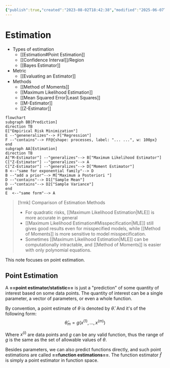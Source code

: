 ```yaml
---
{"publish":true,"created":"2023-08-02T18:42:38","modified":"2025-06-07T23:11:33","cssclasses":"","type":"note","sup":["[[Machine Learning]]","[[Statistics]]"],"state":"done"}
---
```



# Estimation

- Types of estimation
    - [[Estimation#Point Estimation]]
    - [[Confidence Interval]]/Region
    - [[Bayes Estimator]]
- Metric
    - [[Evaluating an Estimator]]
- Methods
    - [[Method of Moments]]
    - [[Maximum Likelihood Estimation]]
    - [[Mean Squared Error\|Least Squares]]
    - [[M-Estimator]]
    - [[Z-Estimator]]

```mermaid
flowchart
subgraph BB[Prediction]
direction TB
E["Empirical Risk Minimization"]
E --"geneneralizes"--> F["Regression"]
F --"contains"--> FF@{shape: processes, label: "... ...", w: 100px}
end
subgraph AA[Estimation]
direction TB
A["M-Estimator"] --"generalizes"--> B["Maximum Likelihood Estimator"]
C["Z-Estimator"] --"generalizes"--> A
C["Z-Estimator"] --"generalizes"--> D["Moment Estimator"]
B <--"same for exponential family"--> D
B --"add a prior"--> M["Maximum a Posteriori "]
D --"contains"--> D1["Sample Mean"]
D --"contains"--> D2["Sample Variance"]
end
E  <--"same form"--> A
```

> [!rmk] Comparison of Estimation Methods  
> - For quadratic risks, [[Maximum Likelihood Estimation\|MLE]] is more accurate in general
> - [[Maximum Likelihood Estimation#Misspecification\|MLE]] still gives good results even for misspecified models, while [[Method of Moments]] is more sensitive to model misspecification.
> - Sometimes [[Maximum Likelihood Estimation\|MLE]] can be computationally intractable, and [[Method of Moments]] is easier with only polynomial equations.

This note focuses on point estimation.

## Point Estimation

A **==point estimator/statistic==** is just a "prediction" of some quantity of interest based on some data points. The quantity of interest can be a single parameter, a vector of parameters, or even a whole function.

By convention, a point estimate of $\theta$ is denoted by $\hat{\theta}$. And it's of the following form:
$$\hat{\theta}_m = g(x^{(1)},\dots,x^{(m)})$$

Where $x^{(i)}$ are data points and $g$ can be any valid function, thus the range of $g$ is the same as the set of allowable values of $\theta$.

Besides parameters, we can also predict functions directly, and such point estimations are called **==function estimations==**. The function estimator $\hat{f}$ is simply a point estimator in function space.
